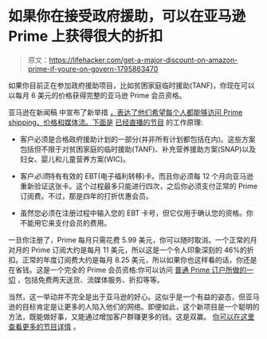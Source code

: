 # 如果你在接受政府援助，可以在亚马逊 Prime 上获得很大的折扣

> 原文：<https://lifehacker.com/get-a-major-discount-on-amazon-prime-if-youre-on-govern-1795863470>

如果你目前正在参加政府援助项目，比如贫困家庭临时援助(TANF)，你现在可以以每月 6 美元的价格获得完整的亚马逊 Prime 会员资格。



亚马逊在新闻稿 中宣布了新举措 [，表达了他们希望每个人都能够访问 Prime shipping、价格和媒体流。下面是](http://phx.corporate-ir.net/phoenix.zhtml?c=176060&p=irol-newsArticle&ID=2279027) [已经直播的节目](https://www.amazon.com/l/16256994011?asc_campaign=InlineText&asc_refurl=https://lifehacker.com/get-a-major-discount-on-amazon-prime-if-youre-on-govern-1795863470&asc_source=&tag=kinjalifehackerlink-20) 的工作原理:

*   客户必须是合格政府援助计划的一部分(并非所有计划都包括在内)。这些方案包括但不限于对贫困家庭的临时援助(TANF)、补充营养援助方案(SNAP)以及妇女、婴儿和儿童营养方案(WIC)。

*   客户*必须*持有有效的 EBT(电子福利转移)卡。而且你必须每 12 个月向亚马逊重新验证这张卡。这个过程最多只能进行四次，之后你必须支付正常的 Prime 订阅费。不过，那是四年的打折优惠会员。

*   虽然您必须在注册过程中输入您的 EBT 卡号，但它仅用于确认您的资格。你不能用它来支付会员的费用。

一旦你注册了，Prime 每月只需花费 5.99 美元，你可以随时取消。一个正常的月对月的 Prime 订阅大约是每月 11 美元，所以这是一个令人印象深刻的 46%的折扣。正常的年度订阅费大约是每月 8.25 美元，所以如果你也这样看的话，你还是在省钱。这是一个完全的 Prime 会员资格:你可以访问 [普通 Prime 订户所做的一切](http://lifehacker.com/the-awesome-amazon-prime-benefits-you-may-have-forgotte-1710058681#_ga=2.117883850.2144708439.1496355817-1559755781.1494965787) ，包括免费两天送货、流媒体服务、折扣等等。

当然，这一举动并不完全是出于亚马逊的好心。这似乎是一个有益的姿态，但亚马逊的目标肯定是让更多的人陷入他们的网络。即便如此，这个新项目是一个聪明的方法，既能做好事，又能通过增加客户群赚更多的钱。这是双赢。 [你可以在这里查看更多的节目详情](https://www.amazon.com/l/16256994011?asc_campaign=InlineText&asc_refurl=https://lifehacker.com/get-a-major-discount-on-amazon-prime-if-youre-on-govern-1795863470&asc_source=&tag=kinjalifehackerlink-20) 。
